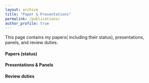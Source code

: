 ```yaml
---
layout: archive
title: "Paper & Presentations"
permalink: /publications/
author_profile: true
---
```


This page contains my papers( including their status), presentations, panels, and review duties.

#### Papers (status)

#### Presentations & Panels

#### Review duties
